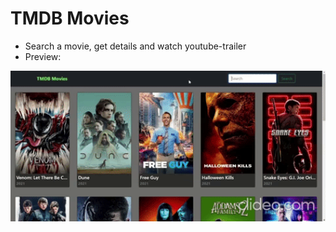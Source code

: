 # TMDB Movies
* Search a movie, get details and watch youtube-trailer  
* Preview:
<img width=600px src="preview.gif"> 